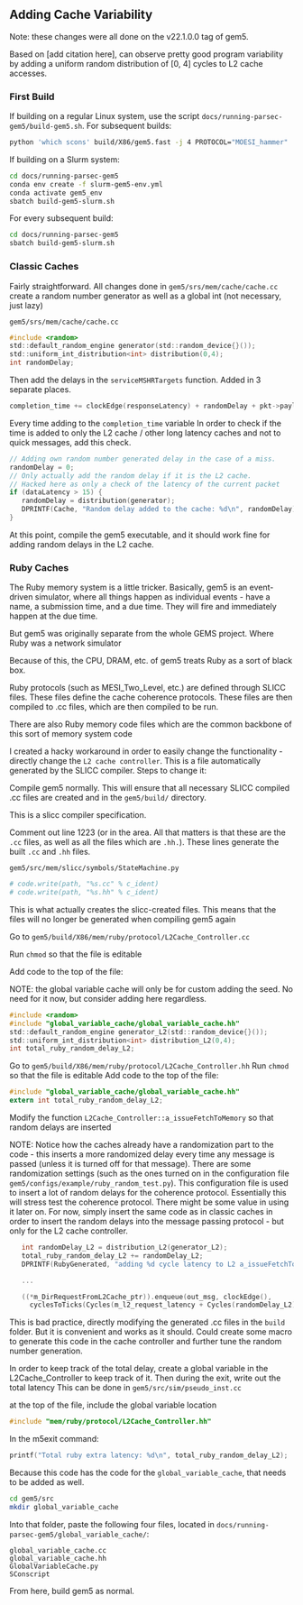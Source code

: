 ## Adding Cache Variability

Note: these changes were all done on the v22.1.0.0 tag of gem5.

Based on [add citation here], can observe pretty good program variability by adding a uniform random distribution of [0, 4] cycles to L2 cache accesses.


### First Build

If building on a regular Linux system, use the script `docs/running-parsec-gem5/build-gem5.sh`. For subsequent builds:

```bash
python 'which scons' build/X86/gem5.fast -j 4 PROTOCOL="MOESI_hammer"
```

If building on a Slurm system:

```bash
cd docs/running-parsec-gem5
conda env create -f slurm-gem5-env.yml
conda activate gem5_env
sbatch build-gem5-slurm.sh
```

For every subsequent build:
```bash
cd docs/running-parsec-gem5
sbatch build-gem5-slurm.sh
```

### Classic Caches

Fairly straightforward. All changes done in `gem5/srs/mem/cache/cache.cc`
create a random number generator as well as a global int (not necessary, just lazy)

`gem5/srs/mem/cache/cache.cc`
```C
#include <random>
std::default_random_engine generator(std::random_device{}());
std::uniform_int_distribution<int> distribution(0,4);
int randomDelay;
```

Then add the delays in the `serviceMSHRTargets` function. Added in 3 separate places.

```C
completion_time += clockEdge(responseLatency) + randomDelay + pkt->payloadDelay;
```

Every time adding to the `completion_time` variable
In order to check if the time is added to only the L2 cache / other long latency caches and not to quick messages, add this check.

```C
// Adding own random number generated delay in the case of a miss.
randomDelay = 0;
// Only actually add the random delay if it is the L2 cache.
// Hacked here as only a check of the latency of the current packet
if (dataLatency > 15) {
   randomDelay = distribution(generator);
   DPRINTF(Cache, "Random delay added to the cache: %d\n", randomDelay);
}
```

At this point, compile the gem5 executable, and it should work fine for adding random delays in the L2 cache.


### Ruby Caches

The Ruby memory system is a little tricker. Basically, gem5 is an event-driven simulator, where all things happen as individual events - have a name, a submission time, and a due time. They will fire and immediately happen at the due time.

But gem5 was originally separate from the whole GEMS project. Where Ruby was a network simulator

Because of this, the CPU, DRAM, etc. of gem5 treats Ruby as a sort of black box.

Ruby protocols (such as MESI_Two_Level, etc.) are defined through SLICC files. These files define the cache coherence protocols. These files are then compiled to .cc files, which are then compiled to be run.

There are also Ruby memory code files which are the common backbone of this sort of memory system code

I created a hacky workaround in order to easily change the functionality - directly change the `L2 cache controller`. This is a file automatically generated by the SLICC compiler. Steps to change it:

Compile gem5 normally. This will ensure that all necessary SLICC compiled .cc files are created and in the `gem5/build/` directory.

This is a slicc compiler specification.

Comment out line 1223 (or in the area. All that matters is that these are the `.cc` files, as well as all the files which are `.hh.`). These lines generate the built `.cc` and `.hh` files.

`gem5/src/mem/slicc/symbols/StateMachine.py`
```Python
# code.write(path, "%s.cc" % c_ident)
# code.write(path, "%s.hh" % c_ident)
```

This is what actually creates the slicc-created files. This means that the files will no longer be generated when compiling gem5 again

Go to `gem5/build/X86/mem/ruby/protocol/L2Cache_Controller.cc`

Run `chmod` so that the file is editable

Add code to the top of the file:

NOTE: the global variable cache will only be for custom adding the seed. No need for it now, but consider adding here regardless.

```C
#include <random>
#include "global_variable_cache/global_variable_cache.hh"
std::default_random_engine generator_L2(std::random_device{}());
std::uniform_int_distribution<int> distribution_L2(0,4);
int total_ruby_random_delay_L2;
```

Go to `gem5/build/X86/mem/ruby/protocol/L2Cache_Controller.hh`
Run `chmod` so that the file is editable
Add code to the top of the file:

```C
#include "global_variable_cache/global_variable_cache.hh"
extern int total_ruby_random_delay_L2;
```

Modify the function `L2Cache_Controller::a_issueFetchToMemory` so that random delays are inserted

NOTE: Notice how the caches already have a randomization part to the code - this inserts a more randomized delay every time any message is passed (unless it is turned off for that message). There are some randomization settings (such as the ones turned on in the configuration file `gem5/configs/example/ruby_random_test.py`). This configuration file is used to insert a lot of random delays for the coherence protocol. Essentially this will stress test the coherence protocol. There might be some value in using it later on.
For now, simply insert the same code as in classic caches in order to insert the random delays into the message passing protocol - but only for the L2 cache controller.

```C
   int randomDelay_L2 = distribution_L2(generator_L2);
   total_ruby_random_delay_L2 += randomDelay_L2;
   DPRINTF(RubyGenerated, "adding %d cycle latency to L2 a_issueFetchToMemory\n", randomDelay_L2);

   ...

   ((*m_DirRequestFromL2Cache_ptr)).enqueue(out_msg, clockEdge(),
     cyclesToTicks(Cycles(m_l2_request_latency + Cycles(randomDelay_L2))));
```

This is bad practice, directly modifying the generated .cc files in the `build` folder. But it is convenient and works as it should. Could create some macro to generate this code in the cache controller and further tune the random number generation.

In order to keep track of the total delay, create a global variable in the L2Cache_Controller to keep track of it. Then during the exit, write out the total latency
This can be done in `gem5/src/sim/pseudo_inst.cc`

at the top of the file, include the global variable location

```C
#include "mem/ruby/protocol/L2Cache_Controller.hh"
```

In the m5exit command:
```C
printf("Total ruby extra latency: %d\n", total_ruby_random_delay_L2);
```

Because this code has the code for the `global_variable_cache`, that needs to be added as well.

```bash
cd gem5/src
mkdir global_variable_cache
```

Into that folder, paste the following four files, located in `docs/running-parsec-gem5/global_variable_cache/`:

```
global_variable_cache.cc
global_variable_cache.hh
GlobalVariableCache.py
SConscript
```

From here, build gem5 as normal.
